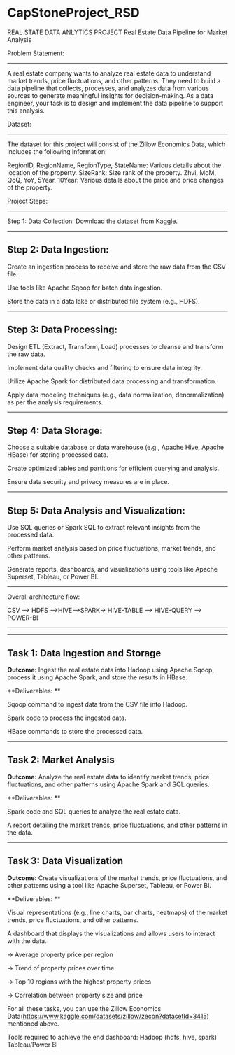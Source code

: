 # CapStoneProject_RSD
REAL STATE DATA ANLYTICS PROJECT
Real Estate Data Pipeline for Market Analysis 

 

Problem Statement:
****************************
A real estate company wants to analyze real estate data to understand market trends, price fluctuations, and other patterns.
They need to build a data pipeline that collects, processes, and analyzes data from various sources to generate meaningful insights for decision-making.
As a data engineer, your task is to design and implement the data pipeline to support this analysis. 

 

Dataset: 
***************************
The dataset for this project will consist of the Zillow Economics Data, which includes the following information: 

RegionID, RegionName, RegionType, StateName: Various details about the location of the property. 
SizeRank: Size rank of the property. 
Zhvi, MoM, QoQ, YoY, 5Year, 10Year: Various details about the price and price changes of the property. 

 

Project Steps: 
***************

Step 1: Data Collection:
Download the dataset from Kaggle. 

------------------------
Step 2: Data Ingestion: 
------------------------
Create an ingestion process to receive and store the raw data from the CSV file. 

Use tools like Apache Sqoop for batch data ingestion. 

Store the data in a data lake or distributed file system (e.g., HDFS). 

------------------------
Step 3: Data Processing: 
------------------------
Design ETL (Extract, Transform, Load) processes to cleanse and transform the raw data. 

Implement data quality checks and filtering to ensure data integrity. 

Utilize Apache Spark for distributed data processing and transformation. 

Apply data modeling techniques (e.g., data normalization, denormalization) as per the analysis requirements.

---------------------
Step 4: Data Storage: 
---------------------
Choose a suitable database or data warehouse (e.g., Apache Hive, Apache HBase) for storing processed data. 

Create optimized tables and partitions for efficient querying and analysis. 

Ensure data security and privacy measures are in place. 

----------------------------------------
Step 5: Data Analysis and Visualization: 
----------------------------------------
Use SQL queries or Spark SQL to extract relevant insights from the processed data. 

Perform market analysis based on price fluctuations, market trends, and other patterns. 

Generate reports, dashboards, and visualizations using tools like Apache Superset, Tableau, or Power BI. 

*****************************************************************************************************************************

Overall architecture flow: 
 
CSV --> HDFS -->HIVE-->SPARK-> HIVE-TABLE --> HIVE-QUERY --> POWER-BI
 

 

******************************************************************************************************************************

-----------------------------------
Task 1: Data Ingestion and Storage 
-----------------------------------

**Outcome:** Ingest the real estate data into Hadoop using Apache Sqoop, process it using Apache Spark, and store the results in HBase.  

**Deliverables: **

Sqoop command to ingest data from the CSV file into Hadoop. 

Spark code to process the ingested data. 

HBase commands to store the processed data. 

 
------------------------
Task 2: Market Analysis 
------------------------
 
**Outcome:** Analyze the real estate data to identify market trends, price fluctuations, and other patterns using Apache Spark and SQL queries. 

**Deliverables: **

Spark code and SQL queries to analyze the real estate data. 

A report detailing the market trends, price fluctuations, and other patterns in the data. 

 
---------------------------
Task 3: Data Visualization 
---------------------------
 
**Outcome:** Create visualizations of the market trends, price fluctuations, and other patterns using a tool like Apache Superset, Tableau, or Power BI. 

**Deliverables: **

Visual representations (e.g., line charts, bar charts, heatmaps) of the market trends, price fluctuations, and other patterns. 

A dashboard that displays the visualizations and allows users to interact with the data. 

-> Average property price per region 

-> Trend of property prices over time 

-> Top 10 regions with the highest property prices 

-> Correlation between property size and price 


For all these tasks, you can use the Zillow Economics Data(https://www.kaggle.com/datasets/zillow/zecon?datasetId=3415) mentioned above.

Tools required to achieve the end dashboard: 
Hadoop (hdfs, hive, spark) 
Tableau/Power BI 
